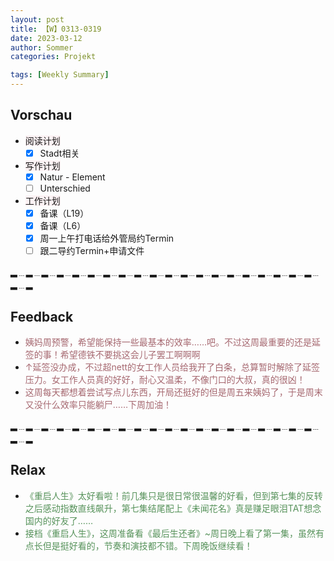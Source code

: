 ```yaml
---
layout: post
title: 【W】0313-0319
date: 2023-03-12
author: Sommer
categories: Projekt

tags: [Weekly Summary]
--- 
```



## Vorschau

- <font style="background:#fcf2f4">阅读计划</font>
  - [x] Stadt相关    
- <font style="background:#fcf2f4">写作计划</font>
  - [x] Natur - Element
  - [ ] Unterschied
- <font style="background:#fcf2f4">工作计划</font>
  - [x] 备课（L19）
  - [x] 备课（L6）
  - [x] 周一上午打电话给外管局约Termin
  - [ ] 跟二导约Termin+申请文件
 
▂﹍▂﹍▂﹍▂﹍▂﹍▂﹍▂﹍▂﹍▂﹍▂﹍▂﹍▂﹍▂﹍▂﹍▂﹍▂﹍▂﹍▂﹍▂﹍▂﹍▂﹍▂

## Feedback

- <font style="color:#a66870">姨妈周预警，希望能保持一些最基本的效率……吧。不过这周最重要的还是延签的事！希望德铁不要挑这会儿子罢工啊啊啊</font><br>
- <font style="color:#a66870">↑延签没办成，不过超nett的女工作人员给我开了白条，总算暂时解除了延签压力。女工作人员真的好好，耐心又温柔，不像门口的大叔，真的很凶！</font><br>
- <font style="color:#a66870">这周每天都想着尝试写点儿东西，开局还挺好的但是周五来姨妈了，于是周末又没什么效率只能躺尸……下周加油！</font><br>


▂﹍▂﹍▂﹍▂﹍▂﹍▂﹍▂﹍▂﹍▂﹍▂﹍▂﹍▂﹍▂﹍▂﹍▂﹍▂﹍▂﹍▂﹍▂﹍▂﹍▂﹍▂

## Relax

- <font style="color:#56925A">《重启人生》太好看啦！前几集只是很日常很温馨的好看，但到第七集的反转之后感动指数直线飙升，第七集结尾配上《未闻花名》真是赚足眼泪TAT想念国内的好友了……</font><br>
- <font style="color:#56925A">接档《重启人生》，这周准备看《最后生还者》~周日晚上看了第一集，虽然有点长但是挺好看的，节奏和演技都不错。下周晚饭继续看！</font><br>
